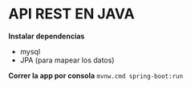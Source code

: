 # API REST EN JAVA

**Instalar dependencias**
- mysql
- JPA (para mapear los datos)

**Correr la app por consola**
`mvnw.cmd spring-boot:run`